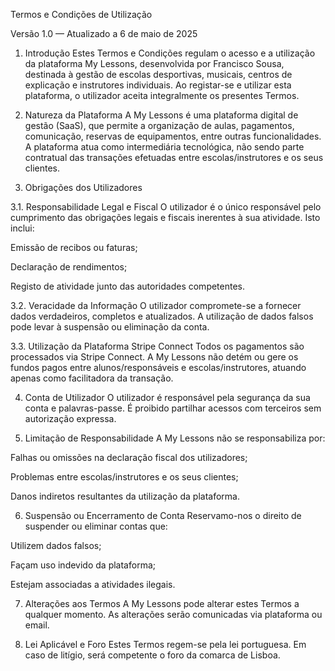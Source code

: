 Termos e Condições de Utilização

Versão 1.0 — Atualizado a 6 de maio de 2025

1. Introdução
Estes Termos e Condições regulam o acesso e a utilização da plataforma My Lessons, desenvolvida por Francisco Sousa, destinada à gestão de escolas desportivas, musicais, centros de explicação e instrutores individuais. Ao registar-se e utilizar esta plataforma, o utilizador aceita integralmente os presentes Termos.

2. Natureza da Plataforma
A My Lessons é uma plataforma digital de gestão (SaaS), que permite a organização de aulas, pagamentos, comunicação, reservas de equipamentos, entre outras funcionalidades. A plataforma atua como intermediária tecnológica, não sendo parte contratual das transações efetuadas entre escolas/instrutores e os seus clientes.

3. Obrigações dos Utilizadores

3.1. Responsabilidade Legal e Fiscal
O utilizador é o único responsável pelo cumprimento das obrigações legais e fiscais inerentes à sua atividade. Isto inclui:

Emissão de recibos ou faturas;

Declaração de rendimentos;

Registo de atividade junto das autoridades competentes.

3.2. Veracidade da Informação
O utilizador compromete-se a fornecer dados verdadeiros, completos e atualizados. A utilização de dados falsos pode levar à suspensão ou eliminação da conta.

3.3. Utilização da Plataforma Stripe Connect
Todos os pagamentos são processados via Stripe Connect. A My Lessons não detém ou gere os fundos pagos entre alunos/responsáveis e escolas/instrutores, atuando apenas como facilitadora da transação.

4. Conta de Utilizador
O utilizador é responsável pela segurança da sua conta e palavras-passe. É proibido partilhar acessos com terceiros sem autorização expressa.

5. Limitação de Responsabilidade
A My Lessons não se responsabiliza por:

Falhas ou omissões na declaração fiscal dos utilizadores;

Problemas entre escolas/instrutores e os seus clientes;

Danos indiretos resultantes da utilização da plataforma.

6. Suspensão ou Encerramento de Conta
Reservamo-nos o direito de suspender ou eliminar contas que:

Utilizem dados falsos;

Façam uso indevido da plataforma;

Estejam associadas a atividades ilegais.

7. Alterações aos Termos
A My Lessons pode alterar estes Termos a qualquer momento. As alterações serão comunicadas via plataforma ou email.

8. Lei Aplicável e Foro
Estes Termos regem-se pela lei portuguesa. Em caso de litígio, será competente o foro da comarca de Lisboa.
